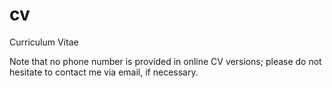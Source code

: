 # cv
Curriculum Vitae


Note that no phone number is provided in online CV versions; please do not hesitate to contact me via email, if necessary.
